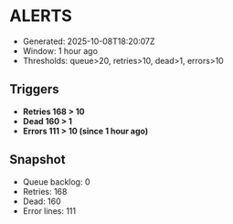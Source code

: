 # ALERTS

- Generated: 2025-10-08T18:20:07Z
- Window: 1 hour ago
- Thresholds: queue>20, retries>10, dead>1, errors>10

## Triggers
- **Retries 168 > 10**
- **Dead 160 > 1**
- **Errors 111 > 10 (since 1 hour ago)**

## Snapshot
- Queue backlog: 0
- Retries: 168
- Dead: 160
- Error lines: 111
